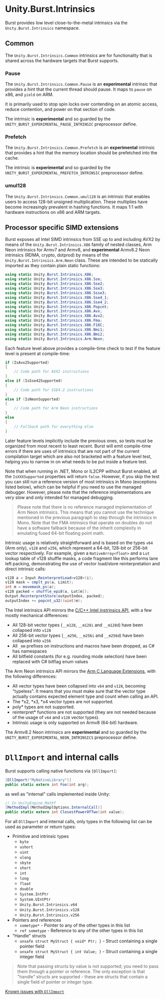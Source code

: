 # Unity.Burst.Intrinsics

Burst provides low level close-to-the-metal intrinsics via the `Unity.Burst.Intrinsics` namespace.

## Common

The `Unity.Burst.Intrinsics.Common` intrinsics are for functionality that is shared across the hardware targets that Burst supports.

### Pause

The `Unity.Burst.Intrinsics.Common.Pause` is an **experimental** intrinsic that provides a hint that the current thread should pause. It maps to `pause` on x86, and `yield` on ARM.

It is primarily used to stop spin locks over contending on an atomic access, reduce contention, and power on that section of code.

The intrinsic is **experimental** and so guarded by the `UNITY_BURST_EXPERIMENTAL_PAUSE_INTRINSIC` preprocessor define.

### Prefetch

The `Unity.Burst.Intrinsics.Common.Prefetch` is an **experimental** intrinsic that provides a hint that the memory location should be prefetched into the cache.

The intrinsic is **experimental** and so guarded by the `UNITY_BURST_EXPERIMENTAL_PREFETCH_INTRINSIC` preprocessor define.

### umul128

The `Unity.Burst.Intrinsics.Common.umul128` is an intrinsic that enables users to access 128-bit unsigned multiplication. These multiplies have become increasingly prevalent in hashing functions. It maps 1:1 with hardware instructions on x86 and ARM targets.

## Processor specific SIMD extensions

Burst exposes all Intel SIMD intrinsics from SSE up to and including AVX2
by means of the `Unity.Burst.Intrinsics.X86` family of nested classes, 
Arm Neon intrinsics for Armv7 and Armv8, and **experimental** Armv8.2 Neon intrinsics (RDMA, crypto, dotprod) by means of the `Unity.Burst.Intrinsics.Arm.Neon` class.
These are intended to be statically imported as they contain plain static functions:

```c#
using static Unity.Burst.Intrinsics.X86;
using static Unity.Burst.Intrinsics.X86.Sse;
using static Unity.Burst.Intrinsics.X86.Sse2;
using static Unity.Burst.Intrinsics.X86.Sse3;
using static Unity.Burst.Intrinsics.X86.Ssse3;
using static Unity.Burst.Intrinsics.X86.Sse4_1;
using static Unity.Burst.Intrinsics.X86.Sse4_2;
using static Unity.Burst.Intrinsics.X86.Popcnt;
using static Unity.Burst.Intrinsics.X86.Avx;
using static Unity.Burst.Intrinsics.X86.Avx2;
using static Unity.Burst.Intrinsics.X86.Fma;
using static Unity.Burst.Intrinsics.X86.F16C;
using static Unity.Burst.Intrinsics.X86.Bmi1;
using static Unity.Burst.Intrinsics.X86.Bmi2;
using static Unity.Burst.Intrinsics.Arm.Neon;
```

Each feature level above provides a compile-time check to test if the feature
level is present at compile-time:

```c#
if (IsAvx2Supported)
{
    // Code path for AVX2 instructions
}
else if (IsSse42Supported)
{
    // Code path for SSE4.2 instructions
}
else if (IsNeonSupported)
{
    // Code path for Arm Neon instructions
}
else
{
    // Fallback path for everything else
}
```

Later feature levels implicitly include the previous ones, so tests must be
organized from most recent to least recent. Burst will emit compile-time errors
if there are uses of intrinsics that are not part of the current compilation
target which are also not bracketed with a feature level test, helping you to
narrow in on what needs to be put inside a feature test.

Note that when running in .NET, Mono or IL2CPP without Burst enabled, all the `IsXXXSupported` properties will return `false`.
However, if you skip the test you can still run a reference version of most
intrinsics in Mono (exceptions listed below), which can be helpful if you need to use the managed
debugger. However, please note that the reference implementations are very slow
and only intended for managed debugging.

> Please note that there is no reference managed implementation of Arm Neon intrinsics. This means that you cannot use the technique mentioned in the previous paragraph to step through the intrinsics in Mono.
> Note that the FMA intrinsics that operate on doubles do not have a software fallback because of the inherit complexity in emulating fused 64-bit floating point math.

Intrinsic usage is relatively straightforward and is based on the types `v64` (Arm only), `v128`
and `v256`, which represent a 64-bit, 128-bit or 256-bit vector respectively. For example,
given a `NativeArray<float>` and a `Lut` lookup table of v128 shuffle masks,
a code fragment like this performs lane left packing, demonstrating the use
of vector load/store reinterpretation and direct intrinsic calls:

```c#
v128 a = Input.ReinterpretLoad<v128>(i);
v128 mask = cmplt_ps(a, Limit);
int m = movemask_ps(a);
v128 packed = shuffle_epi8(a, Lut[m]);
Output.ReinterpretStore(outputIndex, packed);
outputIndex += popcnt_u32((uint)m);
```

The Intel intrinsics API mirrors the [C/C++ Intel instrinsics API](https://software.intel.com/sites/landingpage/IntrinsicsGuide/), with a few mostly
mechanical differences:

* All 128-bit vector types (`__m128`, `__m128i` and `__m128d`) have been collapsed into `v128`
* All 256-bit vector types (`__m256`, `__m256i` and `__m256d`) have been collapsed into `v256`
* All `_mm` prefixes on instructions and macros have been dropped, as C# has namespaces
* All bitfield constants (for e.g. rounding mode selection) have been replaced with C# bitflag enum values

The Arm Neon intrinsics API mirrors the [Arm C Language Extensions](https://developer.arm.com/architectures/instruction-sets/simd-isas/neon/intrinsics), 
with the following differences:

* All vector types have been collapsed into `v64` and `v128`, becoming "typeless". It means that you must make sure that the vector type actually contains expected element type and count when calling an API.
* The *x2, *x3, *x4 vector types are not supported.
* poly* types are not supported.
* reinterpret* functions are not supported (they are not needed because of the usage of `v64` and `v128` vector types).
* Intrinsic usage is only supported on Armv8 (64-bit) hardware.

The Armv8.2 Neon intrinsics are **experimental** and so guarded by the `UNITY_BURST_EXPERIMENTAL_NEON_INTRINSICS` preprocessor define.

# `DllImport` and internal calls

Burst supports calling native functions via `[DllImport]`:

```c#
[DllImport("MyNativeLibrary")]
public static extern int Foo(int arg);
```

as well as "internal" calls implemented inside Unity:

```c#
// In UnityEngine.Mathf
[MethodImpl(MethodImplOptions.InternalCall)]
public static extern int ClosestPowerOfTwo(int value);
```

For all `DllImport` and internal calls, only types in the following list can be used as
parameter or return types:

* Primitive and intrinsic types
  * `byte`
  * `ushort`
  * `uint`
  * `ulong`
  * `sbyte`
  * `short`
  * `int`
  * `long`
  * `float`
  * `double`
  * `System.IntPtr`
  * `System.UIntPtr`
  * `Unity.Burst.Intrinsics.v64`
  * `Unity.Burst.Intrinsics.v128`
  * `Unity.Burst.Intrinsics.v256`
* Pointers and references
  * `sometype*` - Pointer to any of the other types in this list
  * `ref sometype` - Reference to any of the other types in this list
* "Handle" structs
  * `unsafe struct MyStruct { void* Ptr; }` - Struct containing a single pointer field
  * `unsafe struct MyStruct { int Value; }` - Struct containing a single integer field

> Note that passing structs by value is not supported; you need to pass them through a pointer or reference.
The only exception is that "handle" structs are supported - these are structs that contain a 
single field of pointer or integer type.

[Known issues with `DllImport`](KnownIssues.md#known-issues-with-dllimport)
